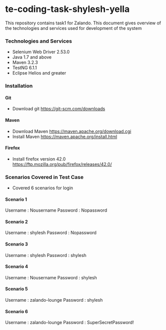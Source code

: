 # te-coding-task-shylesh-yella
This repository contains task1 for Zalando. This document gives overview of the technologies and services used for development of the system

### Technologies and Services ###
* Selenium Web Driver 2.53.0
* Java 1.7 and above
* Maven 3.2.3
* TestNG 6.1.1
* Eclipse Helios and greater

### Installation ###

#### Git ####
* Download git https://git-scm.com/downloads

#### Maven ####
* Download Maven https://maven.apache.org/download.cgi
* Install Maven https://maven.apache.org/install.html

#### Firefox ####
* Install firefox version 42.0 https://ftp.mozilla.org/pub/firefox/releases/42.0/

### Scenarios Covered in Test Case ###
* Covered 6 scenarios for login

#### Scenario 1 ####
Username : Nousername
Password : Nopassword

#### Scenario 2 ####
Username : shylesh
Password : Nopassword

#### Scenario 3 ####
Username : shylesh
Password : shylesh

#### Scenario 4 ####
Username : Nousername
Password : shylesh

#### Scenario 5 ####
Username : zalando-lounge
Password : shylesh

#### Scenario 6 ####
Username : zalando-lounge
Password : SuperSecretPassword!




